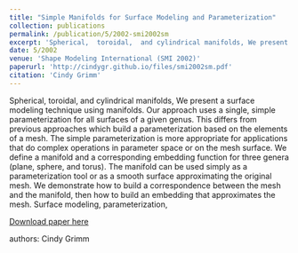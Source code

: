 ```yaml
---
title: "Simple Manifolds for Surface Modeling and Parameterization"
collection: publications
permalink: /publication/5/2002-smi2002sm
excerpt: 'Spherical,  toroidal,  and cylindrical manifolds, We present a surface modeling technique using manifolds. Our approach uses a single,  simple parameterization for all surfaces of a given genus. This differs from previous approaches which build a parameterization based on the elements of a mesh. The simple parameterization is more appropriate for applications that do complex operations in parameter space or on the mesh surface. We define a manifold and a corresponding embedding function for three genera (plane,  sphere,  and torus). The manifold can be used simply as a parameterization tool or as a smooth surface approximating the original mesh. We demonstrate how to build a correspondence between the mesh and the manifold,  then how to build an embedding that approximates the mesh.  Surface modeling,  parameterization, '
date: 5/2002
venue: 'Shape Modeling International (SMI 2002)'
paperurl: 'http://cindygr.github.io/files/smi2002sm.pdf'
citation: 'Cindy Grimm'
---
```

Spherical,  toroidal,  and cylindrical manifolds, We present a surface modeling technique using manifolds. Our approach uses a single,  simple parameterization for all surfaces of a given genus. This differs from previous approaches which build a parameterization based on the elements of a mesh. The simple parameterization is more appropriate for applications that do complex operations in parameter space or on the mesh surface. We define a manifold and a corresponding embedding function for three genera (plane,  sphere,  and torus). The manifold can be used simply as a parameterization tool or as a smooth surface approximating the original mesh. We demonstrate how to build a correspondence between the mesh and the manifold,  then how to build an embedding that approximates the mesh.  Surface modeling,  parameterization, 

[Download paper here](http://cindygr.github.io/files/smi2002sm.pdf)

authors: Cindy Grimm
